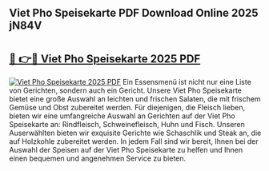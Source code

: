 ## Viet Pho Speisekarte PDF Download Online 2025 jN84V

# <h2><a href="http://gcbxol.nevu.top/?p=Viet+Pho+Speisekarte">🔗 👉🔴 Viet Pho Speisekarte 2025 PDF</a></h2>

[![Viet Pho Speisekarte 2025 PDF](https://i.imgur.com/dBaPXMq.png)](http://gcbxol.nevu.top/?p=Viet+Pho+Speisekarte)
Ein Essensmenü ist nicht nur eine Liste von Gerichten, sondern auch ein Gericht. Unsere Viet Pho Speisekarte bietet eine große Auswahl an leichten und frischen Salaten, die mit frischem Gemüse und Obst zubereitet werden. Für diejenigen, die Fleisch lieben, bieten wir eine umfangreiche Auswahl an Gerichten auf der Viet Pho Speisekarte an: Rindfleisch, Schweinefleisch, Huhn und Fisch. Unseren Auserwählten bieten wir exquisite Gerichte wie Schaschlik und Steak an, die auf Holzkohle zubereitet werden. In jedem Fall sind wir bereit, Ihnen bei der Auswahl der Speisen auf der Viet Pho Speisekarte zu helfen und Ihnen einen bequemen und angenehmen Service zu bieten.

